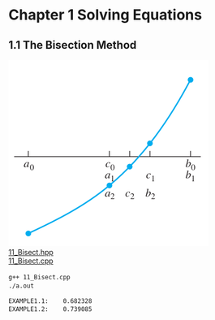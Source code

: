 # Chapter 1 Solving Equations  


## 1.1 The Bisection Method  

![1_1.png](./pic/1_1.png)  
[11_Bisect.hpp](./11_Bisect.hpp)  
[11_Bisect.cpp](./11_Bisect.cpp)  

`g++ 11_Bisect.cpp`  
`./a.out`  

```
EXAMPLE1.1:    0.682328
EXAMPLE1.2:    0.739085
```